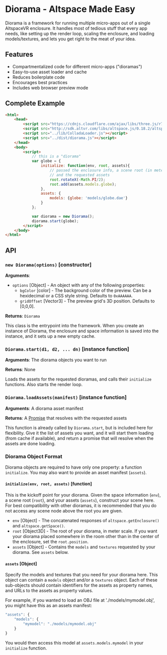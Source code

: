 Diorama - Altspace Made Easy
=================================================

Diorama is a framework for running multiple micro-apps out of a single AltspaceVR enclosure. It handles most of tedious stuff that every app needs, like setting up the render loop, scaling the enclosure, and loading models/textures, and lets you get right to the meat of your idea.

Features
-----------------------------------------------

* Compartmentalized code for different micro-apps ("dioramas")
* Easy-to-use asset loader and cache
* Reduces boilerplate code
* Encourages best practices
* Includes web browser preview mode


Complete Example
------------------------------------------------

```html
<html>
	<head>
		<script src="https://cdnjs.cloudflare.com/ajax/libs/three.js/r74/three.js"></script>
		<script src="http://sdk.altvr.com/libs/altspace.js/0.18.2/altspace.min.js"></script>
		<script src="../lib/ColladaLoader.js"></script>
		<script src="../dist/diorama.js"></script>
	</head>
	<body>
		<script>
            // this is a "diorama"
			var globe = {
				initialize: function(env, root, assets){
				    // passed the enclosure info, a scene root (in meter scale),
				    // and the requested assets
					root.rotateX(-Math.PI/2);
					root.add(assets.models.globe);
				},
				assets: {
					models: {globe: 'models/globe.dae'}
				}
			};

			var diorama = new Diorama();
			diorama.start(globe);
		</script>
	</body>
</html>
```

API
-----------------------------------------------

### `new Diorama(options)` [constructor]

**Arguments**:

* `options` [Object] - An object with any of the following properties:
    * `bgColor` [color] - The background color of the preview. Can be a hexidecimal or a CSS style string. Defaults to `0xAAAAAA`.
    * `gridOffset` [Vector3] - The preview grid's 3D position. Defaults to [0,0,0].

**Returns**: `Diorama`

This class is the entrypoint into the framework. When you create an instance of Diorama, the enclosure and space information is saved into the instance, and it sets up a new empty cache.


### `Diorama.start(d1, d2, ... dn)` [instance function]

**Arguments**: The diorama objects you want to run

**Returns**: None

Loads the assets for the requested dioramas, and calls their `initialize` functions. Also starts the render loop.


### `Diorama.loadAssets(manifest)` [instance function]

**Arguments**: A diorama asset manifest

**Returns**: A [Promise](https://developer.mozilla.org/en-US/docs/Web/JavaScript/Reference/Global_Objects/Promise) that resolves with the requested assets

This function is already called by `Diorama.start`, but is included here for flexibility. Give it the list of assets you want, and it will start them loading (from cache if available), and return a promise that will resolve when the assets are done loading.


### Diorama Object Format

Diorama objects are required to have only one property: a function `initialize`. You may also want to provide an asset manifest (`assets`).

#### `initialize(env, root, assets)` [function]

This is the kickoff point for your diorama. Given the space information (`env`), a scene root (`root`), and your assets (`assets`), construct your scene here. For best compatibility with other dioramas, it is recommended that you do not access any scene node above the root you are given.

* `env` [Object] - The concatenated responses of `altspace.getEnclosure()` and `altspace.getSpace()`.
* `root` [Object3D] - The root of your diorama, in meter scale. If you want your diorama placed somewhere in the room other than in the center of the enclosure, set the `root.position`.
* `assets` [Object] - Contains the `models` and `textures` requested by your diorama. See `assets` below.


#### `assets` [Object]

Specify the models and textures that you need for your diorama here. This object can contain a `models` object and/or a `textures` object. Each of these sub-objects should contain identifiers for the assets as property names, and URLs to the assets as property values.

For example, if you wanted to load an OBJ file at './models/mymodel.obj', you might have this as an assets manifest:

```javascript
"assets": {
    "models": {
        "mymodel": "./models/mymodel.obj"
    }
}
```

You would then access this model at `assets.models.mymodel` in your `initialize` function.







